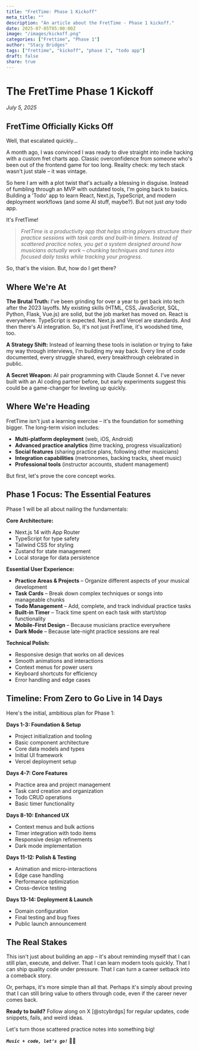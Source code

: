 ```yaml
---
title: "FretTime: Phase 1 Kickoff"
meta_title: ""
description: "An article about the FretTime - Phase 1 kickoff."
date: 2025-07-05T05:00:00Z
image: "/images/kickoff.png"
categories: ["Frettime", "Phase 1"]
author: "Stacy Bridges"
tags: ["frettime", "kickoff", "phase 1", "todo app"]
draft: false
share: true
---
```


# The FretTime Phase 1 Kickoff

_July 5, 2025_

## FretTime Officially Kicks Off

Well, that escalated quickly...

A month ago, I was convinced I was ready to dive straight into indie hacking with a custom fret charts app. Classic overconfidence from someone who's been out of the frontend game for too long. Reality check: my tech stack wasn't just stale – it was vintage.

So here I am with a plot twist that's actually a blessing in disguise. Instead of fumbling through an MVP with outdated tools, I'm going back to basics. Building a 'Todo' app to learn React, Next.js, TypeScript, and modern deployment workflows (and some AI stuff, maybe?). But not just _any_ todo app.

It's FretTime!

> _FretTime is a productivity app that helps string players structure their practice sessions with task cards and built-in timers. Instead of scattered practice notes, you get a system designed around how musicians actually work – chunking techniques and tunes into focused daily tasks while tracking your progress._

So, that's the vision. But, how do I get there?

## Where We're At

**The Brutal Truth:** I've been grinding for over a year to get back into tech after the 2023 layoffs. My existing skills (HTML, CSS, JavaScript, SQL, Python, Flask, Vue.js) are solid, but the job market has moved on. React is everywhere. TypeScript is expected. Next.js and Vercel are standards. And then there's AI integration. So, it's not just FretTime, it's woodshed time, too.

**A Strategy Shift:** Instead of learning these tools in isolation or trying to fake my way through interviews, I'm building my way back. Every line of code documented, every struggle shared, every breakthrough celebrated in public.

**A Secret Weapon:** AI pair programming with Claude Sonnet 4. I've never built with an AI coding partner before, but early experiments suggest this could be a game-changer for leveling up quickly.

## Where We're Heading

FretTime isn't just a learning exercise – it's the foundation for something bigger. The long-term vision includes:

- **Multi-platform deployment** (web, iOS, Android)
- **Advanced practice analytics** (time tracking, progress visualization)
- **Social features** (sharing practice plans, following other musicians)
- **Integration capabilities** (metronomes, backing tracks, sheet music)
- **Professional tools** (instructor accounts, student management)

But first, let's prove the core concept works.

## Phase 1 Focus: The Essential Features

Phase 1 will be all about nailing the fundamentals:

**Core Architecture:**

- Next.js 14 with App Router
- TypeScript for type safety
- Tailwind CSS for styling
- Zustand for state management
- Local storage for data persistence

**Essential User Experience:**

- **Practice Areas & Projects** – Organize different aspects of your musical development
- **Task Cards** – Break down complex techniques or songs into manageable chunks
- **Todo Management** – Add, complete, and track individual practice tasks
- **Built-in Timer** – Track time spent on each task with start/stop functionality
- **Mobile-First Design** – Because musicians practice everywhere
- **Dark Mode** – Because late-night practice sessions are real

**Technical Polish:**

- Responsive design that works on all devices
- Smooth animations and interactions
- Context menus for power users
- Keyboard shortcuts for efficiency
- Error handling and edge cases

## Timeline: From Zero to Go Live in 14 Days

Here's the initial, ambitious plan for Phase 1:

**Days 1-3: Foundation & Setup**

- Project initialization and tooling
- Basic component architecture
- Core data models and types
- Initial UI framework
- Vercel deployment setup

**Days 4-7: Core Features**

- Practice area and project management
- Task card creation and organization
- Todo CRUD operations
- Basic timer functionality

**Days 8-10: Enhanced UX**

- Context menus and bulk actions
- Timer integration with todo items
- Responsive design refinements
- Dark mode implementation

**Days 11-12: Polish & Testing**

- Animation and micro-interactions
- Edge case handling
- Performance optimization
- Cross-device testing

**Days 13-14: Deployment & Launch**

- Domain configuration
- Final testing and bug fixes
- Public launch announcement

## The Real Stakes

This isn't just about building an app – it's about reminding myself that I can still plan, execute, and deliver. That I can learn modern tools quickly. That I can ship quality code under pressure. That I can turn a career setback into a comeback story.

Or, perhaps, it's more simple than all that. Perhaps it's simply about proving that I can still bring value to others through code, even if the career never comes back.

**Ready to build?** Follow along on X [@stcybrdgs] for regular updates, code snippets, fails, and weird ideas.

Let's turn those scattered practice notes into something big!

**_`Music + code, let’s go!`_** 🎸🚀
